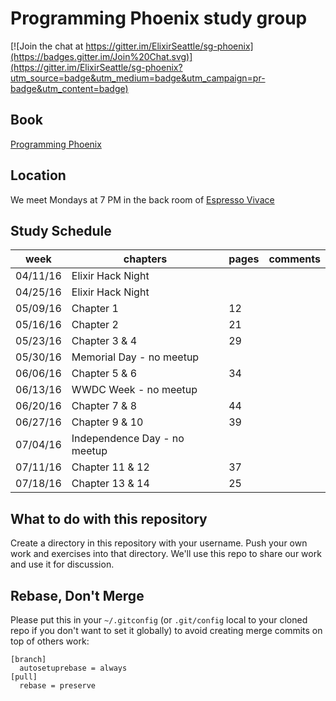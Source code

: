 # Programming Phoenix study group
[![Join the chat at https://gitter.im/ElixirSeattle/sg-phoenix](https://badges.gitter.im/Join%20Chat.svg)](https://gitter.im/ElixirSeattle/sg-phoenix?utm_source=badge&utm_medium=badge&utm_campaign=pr-badge&utm_content=badge)

## Book
[Programming Phoenix](https://pragprog.com/book/phoenix/programming-phoenix)

## Location
We meet Mondays at 7 PM in the back room of [Espresso Vivace](https://www.google.com/maps/place/Espresso+Vivace+Roasteria/@47.6238267,-122.322875,17z/data=!3m1!4b1!4m5!3m4!1s0x5490152ded7b27e9:0x25ea205bb393c770!8m2!3d47.6238267!4d-122.3206863)

## Study Schedule
week | chapters   | pages | comments
-----|------------|-------|---------
04/11/16  | Elixir Hack Night | |
04/25/16  | Elixir Hack Night | |
05/09/16  | Chapter 1 | 12 |
05/16/16  | Chapter 2 | 21 |
05/23/16  | Chapter 3 & 4 | 29 |
05/30/16  | Memorial Day - no meetup| |
06/06/16  | Chapter 5 & 6 | 34 |
06/13/16  | WWDC Week - no meetup | |
06/20/16  | Chapter 7 & 8 | 44 |
06/27/16  | Chapter 9 & 10 | 39 |
07/04/16  | Independence Day - no meetup | |
07/11/16  | Chapter 11 & 12 | 37 |
07/18/16  | Chapter 13 & 14 | 25 |

## What to do with this repository

Create a directory in this repository with your username. Push your own work and exercises into that directory. We'll use this repo to share our work and use it for discussion.

## Rebase, Don't Merge

Please put this in your `~/.gitconfig` (or `.git/config` local to your
cloned repo if you don't want to set it globally) to avoid creating
merge commits on top of others work:

```
[branch]
  autosetuprebase = always
[pull]
  rebase = preserve
```
